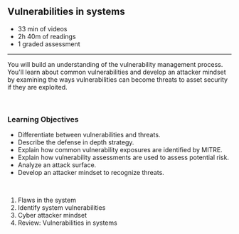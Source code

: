 ## Vulnerabilities in systems

- 33 min of videos
- 2h 40m of readings
- 1 graded assessment

<hr>

You will build an understanding of the vulnerability management process. You'll learn about common vulnerabilities and develop an attacker mindset by examining the ways vulnerabilities can become threats to asset security if they are exploited.

<br>

### Learning Objectives

- Differentiate between vulnerabilities and threats.
- Describe the defense in depth strategy.
- Explain how common vulnerability exposures are identified by MITRE.
- Explain how vulnerability assessments are used to assess potential risk.
- Analyze an attack surface.
- Develop an attacker mindset to recognize threats.

<br>

1. Flaws in the system 
2. Identify system vulnerabilities
3. Cyber attacker mindset
4. Review: Vulnerabilities in systems
